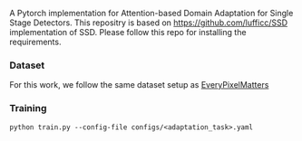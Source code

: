 
A Pytorch implementation for Attention-based Domain Adaptation for Single Stage Detectors. This 
repositry is based on https://github.com/lufficc/SSD implementation of SSD. Please follow this repo
for installing the requirements.

### Dataset
For this work, we follow the same dataset setup as [EveryPixelMatters](https://github.com/chengchunhsu/EveryPixelMatters#dataset)

### Training
`python train.py --config-file configs/<adaptation_task>.yaml`

